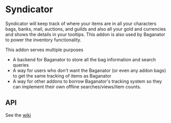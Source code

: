 # Syndicator
Syndicator will keep track of where your items are in all your characters bags, banks, mail, auctions, and guilds and also all your gold and currencies and shows the details in your tooltips. This addon is also used by Baganator to power the inventory functionality.

This addon serves multiple purposes
- A backend for Baganator to store all the bag information and search queries
- A way for users who don't want the Baganator (or even any addon bags) to get the same tracking of items as Baganator
- A way for other addons to borrow Baganator's tracking system so they can implement their own offline searches/views/item counts.

## API

See the [wiki](https://github.com/Baganator/Syndicator/wiki)
